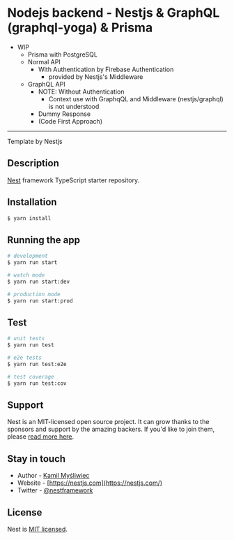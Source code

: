 # Nodejs backend - Nestjs & GraphQL (graphql-yoga) & Prisma

- WIP
  - Prisma with PostgreSQL
  - Normal API
    - With Authentication by Firebase Authentication
      - provided by Nestjs's Middleware
  - GraphQL API
    - NOTE: Without Authentication
      - Context use with GraphqQL and Middleware (nestjs/graphql) is not understood
    - Dummy Response
    - (Code First Approach)

---

Template by Nestjs

## Description

[Nest](https://github.com/nestjs/nest) framework TypeScript starter repository.

## Installation

```bash
$ yarn install
```

## Running the app

```bash
# development
$ yarn run start

# watch mode
$ yarn run start:dev

# production mode
$ yarn run start:prod
```

## Test

```bash
# unit tests
$ yarn run test

# e2e tests
$ yarn run test:e2e

# test coverage
$ yarn run test:cov
```

## Support

Nest is an MIT-licensed open source project. It can grow thanks to the sponsors and support by the amazing backers. If you'd like to join them, please [read more here](https://docs.nestjs.com/support).

## Stay in touch

- Author - [Kamil Myśliwiec](https://kamilmysliwiec.com)
- Website - [https://nestjs.com](https://nestjs.com/)
- Twitter - [@nestframework](https://twitter.com/nestframework)

## License

Nest is [MIT licensed](LICENSE).
